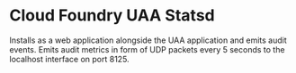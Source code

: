 # Cloud Foundry UAA Statsd

Installs as a web application alongside the UAA application and emits audit events.
Emits audit metrics in form of UDP packets every 5 seconds to the localhost interface on port 8125.
